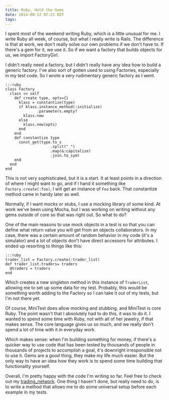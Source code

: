 ```yaml
---
title: Ruby, Hold the Gems
date: 2014-08-12 07:21 EDT
tags:
---
```


I spent most of the weekend writing Ruby, which is a little unusual for me. I write Ruby all week, of course, but what I really write is Rails. The difference is that at work, we don't really solve our own problems if we don't have to. If there's a gem for it, we use it. So if we want a factory that builds objects for us, we import FactoryGirl.

I didn't really need a factory, but I didn't really have any idea how to build a generic factory. I've also sort of gotten used to using Factories, especially in my test code. So I wrote a very rudimentary generic factory as I went.

    :::ruby
    class Factory
      class << self
        def create type, opts={}
          klass = constantize(type)
          if klass.instance_method(:initialize)
                  .parameters.empty?
            klass.new
          else
            klass.new(opts)
          end
        end
        def constantize type
          const_get(type.to_s
                        .split("_")
                        .map(&:capitalize)
                        .join.to_sym)
        end
      end
    end

This is not very sophisticated, but it is a start. It at least points in a direction of where I might want to go, and if I hand it something like `Factory.create(:foo)`, I will get an instance of `Foo` back. That constantize method came in handy later as well.

Normally, if I want mocks or stubs, I use a mocking library of some kind. At work we've been using Mocha, but I was working on writing without any gems outside of core so that was right out. So what to do?

One of the main reasons to use mock objects in a test is so that you can define what return value you will get from an objects collaborators. In my case, there was a certain amount of random behavior in my code (it's a simulator) and a lot of objects don't have direct accessors for attributes. I ended up resorting to things like this:

    :::ruby
    trader_list = Factory.create(:trader_list)
    def trader_list.traders= traders  
      @traders = traders
    end

Which creates a new singleton method in this instance of `TraderList`, allowing me to set up some data for my test. Probably, this would be something worth adding to the Factory so I can take it out of my tests, but I'm not there yet.

Of course, MiniTest does allow mocking and stubbing, and MiniTest is core Ruby. The point wasn't that I absolutely had to do this, it was to do it. I wanted to spend some time with Ruby, not with all of her jewelry, if that makes sense. The core language gives us so much, and we really don't spend a lot of time with it in everyday work.

Which makes sense: when I'm building something for money, if there's a quicker way to use code that has been tested by thousands of people in thousands of projects to accomplish a goal, it's downright irresponsible not to use it. Gems are a *good* thing, they make my life much easier. But the only way to have an idea how they work is to spend some time building that functionality yourself.

Overall, I'm pretty happy with the code I'm writing so far. Feel free to check out my [trading_network](https://github.com/philosodad/trading_network). One thing I haven't done, but really need to do, is to write a method that allows me to do some universal setup before each example in my tests.
